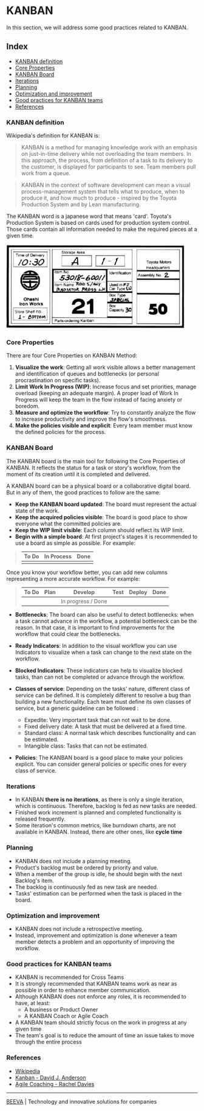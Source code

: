 # KANBAN

In this section, we will address some good practices related to KANBAN.

## Index
* [KANBAN definition](#definition-of-kanban)
* [Core Properties](#core-properties)
* [KANBAN Board](#kanban-board)
* [Iterations](#iterations)
* [Planning](#planning)
* [Optimization and improvement](#optimization-and-improvement)
* [Good practices for KANBAN teams](#good-habits-for-kanban-teams)
* [References](#references)

### KANBAN definition

Wikipedia's definition for KANBAN is:
> KANBAN is a method for managing knowledge work with an emphasis on just-in-time delivery while not overloading the team members. In this approach, the process, from definition of a task to its delivery to the customer, is displayed for participants to see. Team members pull work from a queue.

> KANBAN in the context of software development can mean a visual process-management system that tells what to produce, when to produce it, and how much to produce - inspired by the Toyota Production System and by Lean manufacturing.

The KANBAN word is a japanese word that means 'card'. Toyota's Production System is based on cards used for production system control. Those cards contain all information needed to make the required pieces at a given time.

![alt text](./static/kanbantoyota.jpg "Toyota Kanban Card")

### Core Properties

There are four Core Properties on KANBAN Method:

 1. **Visualize the work**: Getting all work visible allows a better management and identification of queues and bottlenecks (or personal procrastination on specific tasks).
 2. **Limit Work In Progress (WIP)**: Increase focus and set priorities, manage overload (keeping an adequate margin). A proper load of Work In Progress will keep the team in the flow instead of facing anxiety or boredom.
 3. **Measure and optimize the workflow**: Try to constantly analyze the flow to increase productivity and improve the flow's smoothness.
 4. **Make the policies visible and explicit**: Every team member must know the defined policies for the process.

### KANBAN Board

The KANBAN board is the main tool for following the Core Properties of KANBAN. It reflects the status for a task or story's workflow, from the moment of its creation until it is completed and delivered. 

A KANBAN board can be a physical board or a collaborative digital board. But in any of them, the good practices to follow are the same:
* **Keep the KANBAN board updated**: The board must represent the actual state of the work.
* **Keep the acquired policies visible**: The board is good place to show everyone what the committed policies are.
* **Keep the WIP limit visible**: Each column should reflect its WIP limit.
* **Begin with a simple board**: At first project's stages it is recommended to use a board as simple as possible. For example:

> | To Do | In Process | Done |
> |:-----:|:----------:|:----:|
> |       |            |      | |

Once you know your workflow better, you can add new columns representing a more accurate workflow. For example:

> | To Do | Plan | Develop | Test | Deploy | Done|
> |:-----:|:----:|:-------:|:----:|:------:|:---:|
> |       |      | In progress / Done | | | | |

* **Bottlenecks**: The board can also be useful to detect bottlenecks: when a task cannot advance in the workflow, a potential bottleneck can be the reason. In that case, it is important to find improvements for the workflow that could clear the bottlenecks.

* **Ready Indicators**: In addition to the visual workflow you can use Indicators to visualize when a task can change to the next state on the workflow.

* **Blocked Indicators**: These indicators can help to visualize blocked tasks, than can not be completed or advance through the workflow.

* **Classes of service**: Depending on the tasks' nature, different class of service can be defined. It is completely different to resolve a bug than building a new functionality. Each team must define its own classes of service, but a generic guideline can be followed : 
  * Expedite: Very important task that can not wait to be done.
  * Fixed delivery date: A task that must be delivered at a fixed time.
  * Standard class: A normal task which describes functionality and can be estimated.
  * Intangible class: Tasks that can not be estimated.

* **Policies**: The KANBAN board is a good place to make your policies explicit. You can consider general policies or specific ones for every class of service. 

### Iterations

* In KANBAN **there is no iterations**, as there is only a single iteration, which is continuous. Therefore, backlog is fed as new tasks are needed.
* Finished work increment is planned and completed functionality is released frequently.
* Some iteration's common metrics, like burndown charts, are not available in KANBAN. Instead, there are other ones, like **cycle time**

### Planning

* KANBAN does not include a planning meeting.
* Product's backlog must be ordered by priority and value.
* When a member of the group is idle, he should begin with the next Backlog's item.
* The backlog is continuously fed as new task are needed.
* Tasks' estimation can be performed when the task is placed in the board.

### Optimization and improvement

* KANBAN does not include a retrospective meeting.
* Instead, improvement and optimization is done whenever a team member detects a problem and an opportunity of improving the workflow.

### Good practices for KANBAN teams

* KANBAN is recommended for Cross Teams
* It is strongly recommended that KANBAN teams work as near as possible in order to enhance member communication.
* Although KANBAN does not enforce any roles, it is recommended to have, at least:
  * A business or Product Owner
  * A KANBAN Coach or Agile Coach
* A KANBAN team should strictly focus on the work in progress at any given time
*  The team's goal is to reduce the amount of time an issue takes to move through the entire process

### References
* [Wikipedia](http://tinyurl.com/4nrxsk6)
* [Kanban - David J. Anderson](http://www.amazon.es/dp/0984521402)
* [Agile Coaching - Rachel Davies](http://www.amazon.es/dp/1934356433)

___

[BEEVA](https://www.beeva.com) | Technology and innovative solutions for companies
